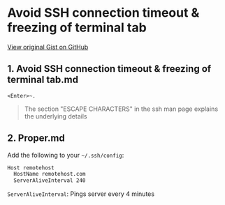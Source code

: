 # Avoid SSH connection timeout & freezing of terminal tab

[View original Gist on GitHub](https://gist.github.com/Integralist/8ae1882966237fb5e98c)

## 1. Avoid SSH connection timeout & freezing of terminal tab.md

```
<Enter>~.
```

> The section "ESCAPE CHARACTERS" in the ssh man page explains the underlying details

## 2. Proper.md

Add the following to your `~/.ssh/config`:

```bash
Host remotehost
  HostName remotehost.com
  ServerAliveInterval 240
```

`ServerAliveInterval`: Pings server every 4 minutes

